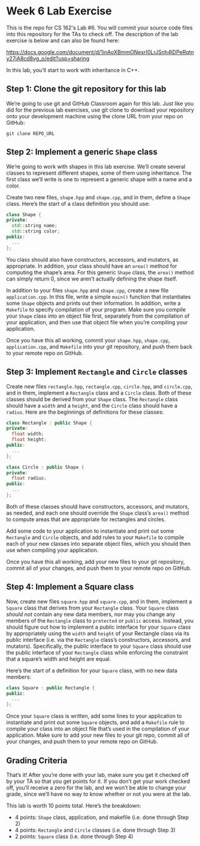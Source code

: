 Week 6 Lab Exercise
===================

This is the repo for CS 162's Lab #6.  You will commit your source code files into this repository for the TAs to check off.  The description of the lab exercise is below and can also be found here:

https://docs.google.com/document/d/1inAoXBmmONesrI0LrJSnh4lDPeRqtny27iA8cd8vg_o/edit?usp=sharing

In this lab, you’ll start to work with inheritance in C++.

## Step 1: Clone the git repository for this lab

We’re going to use git and GitHub Classroom again for this lab.  Just like you did for the previous lab exercises, use git clone to download your repository onto your development machine using the clone URL from your repo on GitHub:
```
git clone REPO_URL
```

## Step 2: Implement a generic `Shape` class

We’re going to work with shapes in this lab exercise.  We’ll create several classes to represent different shapes, some of them using inheritance. The first class we’ll write is one to represent a generic shape with a name and a color.

Create two new files, `shape.hpp` and `shape.cpp`, and in them, define a `Shape` class.  Here’s the start of a class definition you should use:

```c++
class Shape {
private:
  std::string name;
  std::string color;
public:
  ...
};
```

You class should also have constructors, accessors, and mutators, as appropriate.  In addition, your class should have an `area()` method for computing the shape’s area.  For this generic `Shape` class, the `area()` method can simply return 0, since we aren’t actually defining the shape itself.

In addition to your files `shape.hpp` and `shape.cpp`, create a new file `application.cpp`.  In this file, write a simple `main()` function that instantiates some `Shape` objects and prints out their information.  In addition, write a `Makefile` to specify compilation of your program.  Make sure you compile your `Shape` class into an object file first, separately from the compilation of your application, and then use that object file when you’re compiling your application.

Once you have this all working, commit your `shape.hpp`, `shape.cpp`, `application.cpp`, and `Makefile` into your git repository, and push them back to your remote repo on GitHub.

## Step 3: Implement `Rectangle` and `Circle` classes

Create new files `rectangle.hpp`, `rectangle.cpp`, `circle.hpp`, and `circle.cpp`, and in them, implement a `Rectangle` class and a `Circle` class.  Both of these classes should be derived from your `Shape` class.  The `Rectangle` class should have a `width` and a `height`, and the `Circle` class should have a `radius`.  Here are the beginnings of definitions for these classes:

```c++
class Rectangle : public Shape {
private:
  float width;
  float height;
public:
  ...
};

class Circle : public Shape {
private:
  float radius;
public:
  ...
};
```

Both of these classes should have constructors, accessors, and mutators, as needed, and each one should override the `Shape` class’s `area()` method to compute areas that are appropriate for rectangles and circles.

Add some code to your application to instantiate and print out some `Rectangle` and `Circle` objects, and add rules to your `Makefile` to compile each of your new classes into separate object files, which you should then use when compiling your application.

Once you have this all working, add your new files to your git repository, commit all of your changes, and push them to your remote repo on GitHub.

## Step 4: Implement a Square class

Now, create new files `square.hpp` and `square.cpp`, and in them, implement a `Square` class that derives from your `Rectangle` class.  Your `Square` class *should not* contain any new data members, nor may you change any members of the `Rectangle` class to `protected` or `public` access.  Instead, you should figure out how to implement a public interface for your `Square` class by appropriately using the `width` and `height` of your Rectangle class via its public interface (i.e. via the `Rectangle` class’s constructors, accessors, and mutators).  Specifically, the public interface to your `Square` class should use the public interface of your `Rectangle` class while enforcing the constraint that a square’s width and height are equal.

Here’s the start of a definition for your `Square` class, with no new data members:

```c++
class Square : public Rectangle {
public:
  ...
};
```

Once your `Square` class is written, add some lines to your application to instantiate and print out some `Square` objects, and add a `Makefile` rule to compile your class into an object file that’s used in the compilation of your application.  Make sure to add your new files to your git repo, commit all of your changes, and push them to your remote repo on GitHub.

## Grading Criteria

That’s it!  After you’re done with your lab, make sure you get it checked off by your TA so that you get points for it.  If you don’t get your work checked off, you’ll receive a zero for the lab, and we won’t be able to change your grade, since we’ll have no way to know whether or not you were at the lab.

This lab is worth 10 points total.  Here’s the breakdown:
  * 4 points: `Shape` class, application, and makefile (i.e. done through Step 2)
  * 4 points: `Rectangle` and `Circle` classes (i.e. done through Step 3)
  * 2 points: `Square` class (i.e. done through Step 4)

